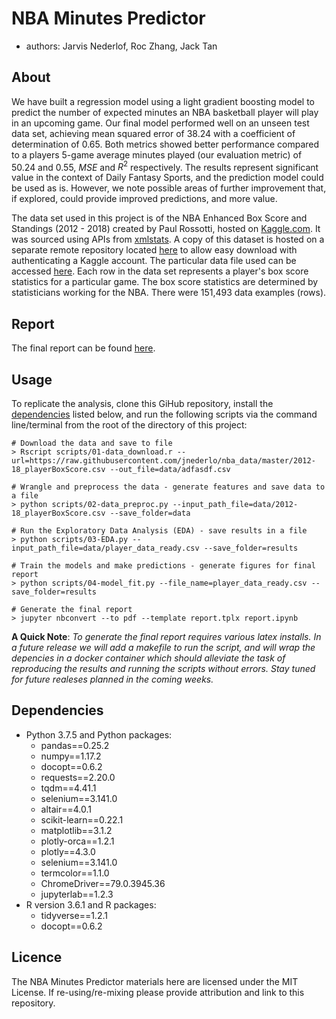 # NBA Minutes Predictor

- authors: Jarvis Nederlof, Roc Zhang, Jack Tan

## About

We have built a regression model using a light gradient boosting model to predict the number of expected minutes an NBA basketball player will play in an upcoming game. Our final model performed well on an unseen test data set, achieving mean squared error of 38.24 with a coefficient of determination of 0.65. Both metrics showed better performance compared to a players 5-game average minutes played (our evaluation metric) of 50.24 and 0.55, $MSE$ and $R^2$ respectively. The results represent significant value in the context of Daily Fantasy Sports, and the prediction model could be used as is. However, we note possible areas of further improvement that, if explored, could provide improved predictions, and more value.

The data set used in this project is of the NBA Enhanced Box Score and Standings (2012 - 2018) created by Paul Rossotti, hosted on [Kaggle.com](https://www.kaggle.com/pablote/nba-enhanced-stats#2012-18_playerBoxScore.csv). It was sourced using APIs from [xmlstats](https://erikberg.com/api). A copy of this dataset is hosted on a separate remote repository located [here](https://github.com/jnederlo/nba_data) to allow easy download with authenticating a Kaggle account. The particular data file used can be accessed [here](https://github.com/jnederlo/nba_data/blob/master/2012-18_playerBoxScore.csv). Each row in the data set represents a player's box score statistics for a particular game. The box score statistics are determined by statisticians working for the NBA. There were 151,493 data examples (rows).

## Report

The final report can be found [here](https://github.com/UBC-MDS/DSCI_522_group408/blob/master/report.pdf).

## Usage

To replicate the analysis, clone this GiHub repository, install the [dependencies](#dependencies) listed below, and run the following scripts via the command line/terminal from the root of the directory of this project:

```
# Download the data and save to file
> Rscript scripts/01-data_download.r --url=https://raw.githubusercontent.com/jnederlo/nba_data/master/2012-18_playerBoxScore.csv --out_file=data/adfasdf.csv
```
```
# Wrangle and preprocess the data - generate features and save data to a file
> python scripts/02-data_preproc.py --input_path_file=data/2012-18_playerBoxScore.csv --save_folder=data
```
```
# Run the Exploratory Data Analysis (EDA) - save results in a file
> python scripts/03-EDA.py --input_path_file=data/player_data_ready.csv --save_folder=results
```
```
# Train the models and make predictions - generate figures for final report
> python scripts/04-model_fit.py --file_name=player_data_ready.csv --save_folder=results
```
```
# Generate the final report
> jupyter nbconvert --to pdf --template report.tplx report.ipynb
```
__A Quick Note__: _To generate the final report requires various latex installs. In a future release we will add a makefile to run the script, and will wrap the depencies in a docker container which should alleviate the task of reproducing the results and running the scripts without errors. Stay tuned for future realeses planned in the coming weeks._

## Dependencies

 - Python 3.7.5 and Python packages:
	 - pandas==0.25.2
	 - numpy==1.17.2
	 - docopt==0.6.2
	 - requests==2.20.0
	 - tqdm==4.41.1
	 - selenium==3.141.0
	 - altair==4.0.1
	 - scikit-learn==0.22.1
	 - matplotlib==3.1.2
	 - plotly-orca==1.2.1
	 - plotly==4.3.0
	 - selenium==3.141.0
	 - termcolor==1.1.0
	 - ChromeDriver==79.0.3945.36
	 - jupyterlab==1.2.3
 - R version 3.6.1 and R packages:
	 - tidyverse==1.2.1
	 - docopt==0.6.2


## Licence

The NBA Minutes Predictor materials here are licensed under the MIT License. If re-using/re-mixing please provide attribution and link to this repository.